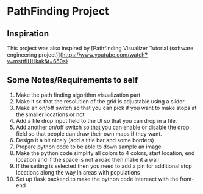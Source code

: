 # PathFinding Project

## Inspiration
This project was also inspired by  [Pathfinding Visualizer Tutorial (software engineering project)]{https://www.youtube.com/watch?v=msttfIHHkak&t=650s}

## Some Notes/Requirements to self
1. Make the path finding algorithm visualization part
2. Make it so that the resolution of the grid is adjustable using a slider
3. Make an on/off switch so that you can pick if you want to make stops at the smaller locations or not
4. Add a file drop input field to the UI so that you can drop in a file. 
5. Add another on/off switch so that you can enable or disable the drop field so that people can draw their own maps if they want.
6. Design it a bit nicely (add a title bar and some borders)
7. Prepare python code to be able to down sample an image
8. Make the python code simplify all colors to 4 colors, start location, end location and if the space is not a road then make it a wall
9. If the setting is selected then you need to add a pin for additional stop locations along the way in areas with populations 
10. Set up flask backend to make the python code intereact with the front-end